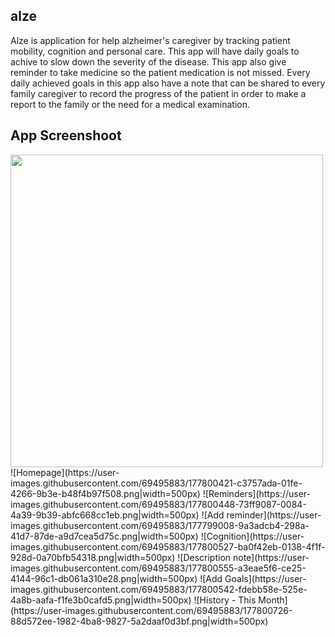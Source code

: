 ## alze
Alze is application for help alzheimer's caregiver by tracking patient mobility, cognition and personal care. This app will have daily goals to achive to slow down the severity of the disease. This app also give reminder to take medicine so the patient medication is not missed. Every daily achieved goals in this app also have a note that can be shared to every family caregiver to record the progress of the patient in order to make a report to the family or the need for a medical examination.

## App Screenshoot
<img src="https://user-images.githubusercontent.com/69495883/177800401-e3888fb6-4fb4-4568-81be-54ee9526cb60.png" width="500">
![Homepage](https://user-images.githubusercontent.com/69495883/177800421-c3757ada-01fe-4266-9b3e-b48f4b97f508.png|width=500px)
![Reminders](https://user-images.githubusercontent.com/69495883/177800448-73ff9087-0084-4a39-9b39-abfc668cc1eb.png|width=500px)
![Add reminder](https://user-images.githubusercontent.com/69495883/177799008-9a3adcb4-298a-41d7-87de-a9d7cea5d75c.png|width=500px)
![Cognition](https://user-images.githubusercontent.com/69495883/177800527-ba0f42eb-0138-4f1f-928d-0a70bfb54318.png|width=500px)
![Description   note](https://user-images.githubusercontent.com/69495883/177800555-a3eae5f6-ce25-4144-96c1-db061a310e28.png|width=500px)
![Add Goals](https://user-images.githubusercontent.com/69495883/177800542-fdebb58e-525e-4a8b-aafa-f1fe3b0cafd5.png|width=500px)
![History - This Month](https://user-images.githubusercontent.com/69495883/177800726-88d572ee-1982-4ba8-9827-5a2daaf0d3bf.png|width=500px)
